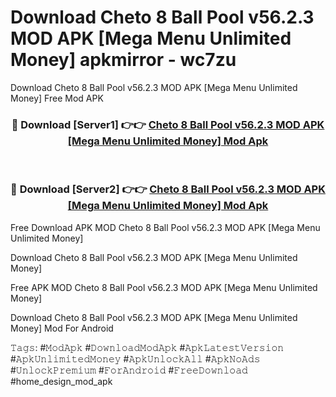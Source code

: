 # Download Cheto 8 Ball Pool v56.2.3 MOD APK [Mega Menu Unlimited Money] apkmirror - wc7zu
Download Cheto 8 Ball Pool v56.2.3 MOD APK [Mega Menu Unlimited Money] Free Mod APK

<div align="center">
<h3>🔴 Download [Server1] 👉👉 <a href="https://apk-comot.site?title=Cheto_8_Ball_Pool_v56.2.3_MOD_APK_[Mega_Menu_Unlimited_Money]">Cheto 8 Ball Pool v56.2.3 MOD APK [Mega Menu Unlimited Money] Mod Apk</a></h3><br>

<h3>🔴 Download [Server2] 👉👉 <a href="https://apk-comot.site?title=Cheto_8_Ball_Pool_v56.2.3_MOD_APK_[Mega_Menu_Unlimited_Money]">Cheto 8 Ball Pool v56.2.3 MOD APK [Mega Menu Unlimited Money] Mod Apk</a></h3>
</div>


Free Download APK MOD Cheto 8 Ball Pool v56.2.3 MOD APK [Mega Menu Unlimited Money]

Download Cheto 8 Ball Pool v56.2.3 MOD APK [Mega Menu Unlimited Money] 

Free APK MOD Cheto 8 Ball Pool v56.2.3 MOD APK [Mega Menu Unlimited Money] 

Download Cheto 8 Ball Pool v56.2.3 MOD APK [Mega Menu Unlimited Money] Mod For Android

𝚃𝚊𝚐𝚜: #𝙼𝚘𝚍𝙰𝚙𝚔 #𝙳𝚘𝚠𝚗𝚕𝚘𝚊𝚍𝙼𝚘𝚍𝙰𝚙𝚔 #𝙰𝚙𝚔𝙻𝚊𝚝𝚎𝚜𝚝𝚅𝚎𝚛𝚜𝚒𝚘𝚗 #𝙰𝚙𝚔𝚄𝚗𝚕𝚒𝚖𝚒𝚝𝚎𝚍𝙼𝚘𝚗𝚎𝚢 #𝙰𝚙𝚔𝚄𝚗𝚕𝚘𝚌𝚔𝙰𝚕𝚕 #𝙰𝚙𝚔𝙽𝚘𝙰𝚍𝚜 #𝚄𝚗𝚕𝚘𝚌𝚔𝙿𝚛𝚎𝚖𝚒𝚞𝚖 #𝙵𝚘𝚛𝙰𝚗𝚍𝚛𝚘𝚒𝚍 #𝙵𝚛𝚎𝚎𝙳𝚘𝚠𝚗𝚕𝚘𝚊𝚍 #home_design_mod_apk
